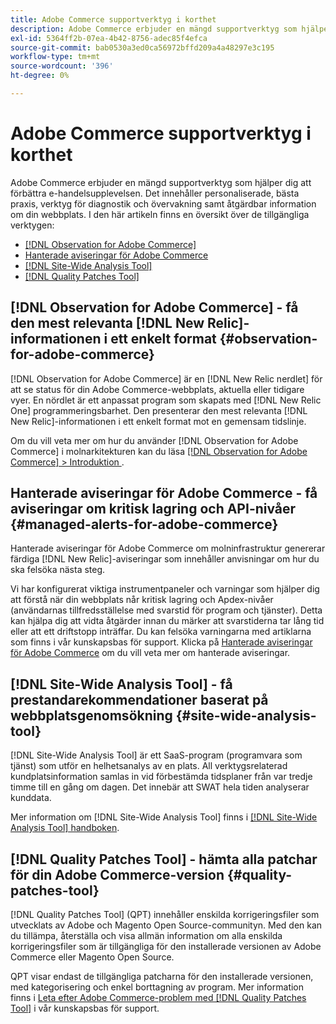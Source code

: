 ```yaml
---
title: Adobe Commerce supportverktyg i korthet
description: Adobe Commerce erbjuder en mängd supportverktyg som hjälper dig att förbättra e-handelsupplevelsen.
exl-id: 5364ff2b-07ea-4b42-8756-adec85f4efca
source-git-commit: bab0530a3ed0ca56972bffd209a4a48297e3c195
workflow-type: tm+mt
source-wordcount: '396'
ht-degree: 0%

---
```


# Adobe Commerce supportverktyg i korthet

Adobe Commerce erbjuder en mängd supportverktyg som hjälper dig att förbättra e-handelsupplevelsen.
Det innehåller personaliserade, bästa praxis, verktyg för diagnostik och övervakning samt åtgärdbar information om din webbplats.
I den här artikeln finns en översikt över de tillgängliga verktygen:

* [[!DNL Observation for Adobe Commerce]](#observation-for-adobe-commerce)
* [Hanterade aviseringar för Adobe Commerce](#managed-alerts-for-adobe-commerce)
* [[!DNL Site-Wide Analysis Tool]](#site-wide-analysis-tool)
* [[!DNL Quality Patches Tool]](#quality-patches-tool)

## [!DNL Observation for Adobe Commerce] - få den mest relevanta [!DNL New Relic]-informationen i ett enkelt format {#observation-for-adobe-commerce}

[!DNL Observation for Adobe Commerce] är en [!DNL New Relic nerdlet] för att se status för din Adobe Commerce-webbplats, aktuella eller tidigare vyer. En nördlet är ett anpassat program som skapats med [!DNL New Relic One] programmeringsbarhet. Den presenterar den mest relevanta [!DNL New Relic]-informationen i ett enkelt format mot en gemensam tidslinje.

Om du vill veta mer om hur du använder [!DNL Observation for Adobe Commerce] i molnarkitekturen kan du läsa [[!DNL Observation for Adobe Commerce] > Introduktion ](https://experienceleague.adobe.com/docs/commerce-operations/tools/observation-for-adobe-commerce/intro.html).

## Hanterade aviseringar för Adobe Commerce - få aviseringar om kritisk lagring och API-nivåer  {#managed-alerts-for-adobe-commerce}

Hanterade aviseringar för Adobe Commerce om molninfrastruktur genererar färdiga [!DNL New Relic]-aviseringar som innehåller anvisningar om hur du ska felsöka nästa steg.

Vi har konfigurerat viktiga instrumentpaneler och varningar som hjälper dig att förstå när din webbplats når kritisk lagring och Apdex-nivåer (användarnas tillfredsställelse med svarstid för program och tjänster). Detta kan hjälpa dig att vidta åtgärder innan du märker att svarstiderna tar lång tid eller att ett driftstopp inträffar. Du kan felsöka varningarna med artiklarna som finns i vår kunskapsbas för support. Klicka på [Hanterade aviseringar för Adobe Commerce](https://experienceleague.adobe.com/en/docs/commerce-operations/tools/managed-alerts-for-adobe-commerce/managed-alerts-for-magento-commerce) om du vill veta mer om hanterade aviseringar.


## [!DNL Site-Wide Analysis Tool] - få prestandarekommendationer baserat på webbplatsgenomsökning {#site-wide-analysis-tool}

[!DNL Site-Wide Analysis Tool] är ett SaaS-program (programvara som tjänst) som utför en helhetsanalys av en plats. All verktygsrelaterad kundplatsinformation samlas in vid förbestämda tidsplaner från var tredje timme till en gång om dagen. Det innebär att SWAT hela tiden analyserar kunddata.

Mer information om [!DNL Site-Wide Analysis Tool] finns i [[!DNL Site-Wide Analysis Tool] handboken](https://experienceleague.adobe.com/docs/commerce-operations/tools/site-wide-analysis-tool/intro.html).

## [!DNL Quality Patches Tool] - hämta alla patchar för din Adobe Commerce-version {#quality-patches-tool}

[!DNL Quality Patches Tool] (QPT) innehåller enskilda korrigeringsfiler som utvecklats av Adobe och Magento Open Source-communityn. Med den kan du tillämpa, återställa och visa allmän information om alla enskilda korrigeringsfiler som är tillgängliga för den installerade versionen av Adobe Commerce eller Magento Open Source.

QPT visar endast de tillgängliga patcharna för den installerade versionen, med kategorisering och enkel borttagning av program. Mer information finns i [Leta efter Adobe Commerce-problem med  [!DNL Quality Patches Tool]](https://experienceleague.adobe.com/en/docs/commerce-operations/tools/quality-patches-tool/check-patch-for-magento-issue-with-magento-quality-patches) i vår kunskapsbas för support.
